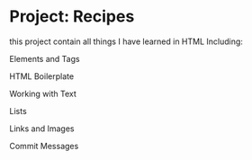 # Project: Recipes

this project contain all things I have learned in HTML Including:


Elements and Tags

HTML Boilerplate

Working with Text

Lists

Links and Images

Commit Messages
